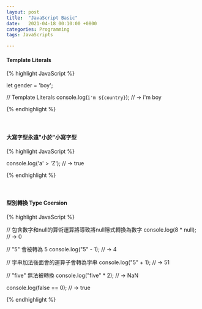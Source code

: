 ```yaml
---
layout: post
title:  "JavaScript Basic"
date:   2021-04-18 00:10:00 +0800
categories: Programming
tags: JavaScripts

---
```


#### Template Literals

{% highlight JavaScript %}

let gender = 'boy';

// Template Literals
console.log(`i'm ${country}`); // → i'm boy

{% endhighlight %}
<br>   
<br> 
#### 大寫字型永遠"小於"小寫字型

{% highlight JavaScript %}

console.log('a' > 'Z'); // → true

{% endhighlight %}
<br>   
<br>   
#### 型別轉換 Type Coersion

{% highlight JavaScript %}

// 包含數字和null的算術運算將導致將null隱式轉換為數字
console.log(8 * null); // → 0

// "5" 會被轉為 5
console.log("5" - 1); // → 4

// 字串加法後面會的運算子會轉為字串
console.log("5" + 1); // → 51

// "five" 無法被轉換
console.log("five" * 2); // → NaN

console.log(false == 0); // → true

{% endhighlight %}





